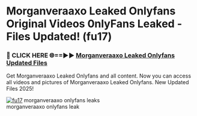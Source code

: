 # Morganveraaxo Leaked Onlyfans Original Videos 0nlyFans Leaked - Files Updated! (fu17)

<h3>🔴 CLICK HERE 🌐==►► <a href="https://tinyurl.com/2jnfzry5" rel="nofollow">Morganveraaxo Leaked Onlyfans Updated Files</a></h3>

Get Morganveraaxo Leaked Onlyfans and all content. Now you can access all videos and pictures of Morganveraaxo Leaked Onlyfans. New Updated Files 2025!

[![fu17](https://i.imgur.com/GyGTBgg.gif)](https://tinyurl.com/2jnfzry5)
morganveraaxo onlyfans leaks<br>
morganveraaxo onlyfans leak